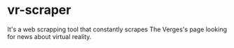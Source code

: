 # vr-scraper
It's a web scrapping tool that constantly scrapes The Verges's page looking for news about virtual reality.
